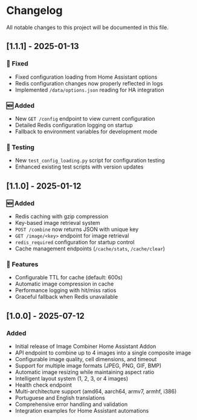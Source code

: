 # Changelog

All notable changes to this project will be documented in this file.

## [1.1.1] - 2025-01-13

### 🔧 Fixed
- Fixed configuration loading from Home Assistant options
- Redis configuration changes now properly reflected in logs
- Implemented `/data/options.json` reading for HA integration

### 🆕 Added
- New `GET /config` endpoint to view current configuration
- Detailed Redis configuration logging on startup
- Fallback to environment variables for development mode

### 🧪 Testing
- New `test_config_loading.py` script for configuration testing
- Enhanced existing test scripts with version updates

## [1.1.0] - 2025-01-12

### 🆕 Added
- Redis caching with gzip compression
- Key-based image retrieval system
- `POST /combine` now returns JSON with unique key
- `GET /image/<key>` endpoint for image retrieval
- `redis_required` configuration for startup control
- Cache management endpoints (`/cache/stats`, `/cache/clear`)

### 🔧 Features
- Configurable TTL for cache (default: 600s)
- Automatic image compression in cache
- Performance logging with hit/miss ratios
- Graceful fallback when Redis unavailable

## [1.0.0] - 2025-07-12

### Added
- Initial release of Image Combiner Home Assistant Addon
- API endpoint to combine up to 4 images into a single composite image
- Configurable image quality, cell dimensions, and timeout
- Support for multiple image formats (JPEG, PNG, GIF, BMP)
- Automatic image resizing while maintaining aspect ratio
- Intelligent layout system (1, 2, 3, or 4 images)
- Health check endpoint
- Multi-architecture support (amd64, aarch64, armv7, armhf, i386)
- Portuguese and English translations
- Comprehensive error handling and validation
- Integration examples for Home Assistant automations
